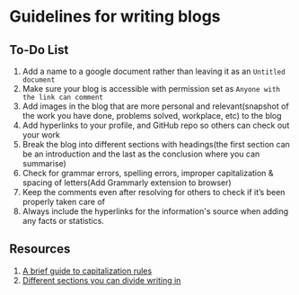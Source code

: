 # Guidelines for writing blogs

## To-Do List 

1. Add a name to a google document rather than leaving it as an `Untitled document`
2. Make sure your blog is accessible with permission set as `Anyone with the link can comment`
3. Add images in the blog that are more personal and relevant(snapshot of the work you have done, problems solved, workplace, etc) to the blog
4. Add hyperlinks to your profile, and GitHub repo so others can check out your work
5. Break the blog into different sections with headings(the first section can be an introduction and the last as the conclusion where you can summarise)
6. Check for grammar errors, spelling errors, improper capitalization & spacing of letters(Add Grammarly extension to browser)
7. Keep the comments even after resolving for others to check if it’s been properly taken care of
8. Always include the hyperlinks for the information's source when adding any facts or statistics.


## Resources

1. [A brief guide to capitalization rules](https://writer.com/blog/capitalization-rules/)
2. [Different sections you can divide writing in](https://mightyally.org/blog/feature-story-writing/)

